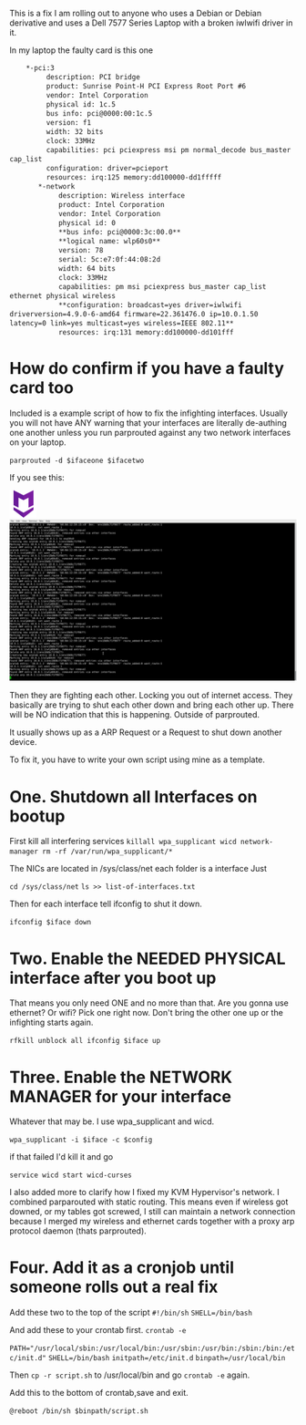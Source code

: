 This is a fix I am rolling out to anyone who uses a Debian or Debian derivative and uses a Dell 7577 Series Laptop with a broken iwlwifi driver in it.

In my laptop the faulty card is this one

        *-pci:3
             description: PCI bridge
             product: Sunrise Point-H PCI Express Root Port #6
             vendor: Intel Corporation
             physical id: 1c.5
             bus info: pci@0000:00:1c.5
             version: f1
             width: 32 bits
             clock: 33MHz
             capabilities: pci pciexpress msi pm normal_decode bus_master cap_list
             configuration: driver=pcieport
             resources: irq:125 memory:dd100000-dd1fffff
           *-network
                description: Wireless interface
                product: Intel Corporation
                vendor: Intel Corporation
                physical id: 0
                **bus info: pci@0000:3c:00.0**
                **logical name: wlp60s0**
                version: 78
                serial: 5c:e7:0f:44:08:2d
                width: 64 bits
                clock: 33MHz
                capabilities: pm msi pciexpress bus_master cap_list ethernet physical wireless
                **configuration: broadcast=yes driver=iwlwifi driverversion=4.9.0-6-amd64 firmware=22.361476.0 ip=10.0.1.50 latency=0 link=yes multicast=yes wireless=IEEE 802.11**
                resources: irq:131 memory:dd100000-dd101fff


# How do confirm if you have a faulty card too

Included is a example script of how to fix the infighting interfaces. Usually you will not have ANY warning that your interfaces are literally de-authing one another unless you run parprouted against any two network interfaces on your laptop.


`parprouted -d $ifaceone $ifacetwo`

If you see this:

![alt text](https://github.com/adam-p/markdown-here/raw/master/src/common/images/icon48.png "Logo Title Text 1")
![Infighting Wireless and Ethernet Cards Deauthing One Another if you run parprouted on a suspected faulty device](https://github.com/tanc7/Debian-Fix-Infighting-Intel-NICs/blob/master/infightingifaces.png)

Then they are fighting each other. Locking you out of internet access. They basically are trying to shut each other down and bring each other up. There will be NO indication that this is happening. Outside of parprouted. 

It usually shows up as a ARP Request or a Request to shut down another device. 

To fix it, you have to write your own script using mine as a template.

# One. Shutdown all Interfaces on bootup

First kill all interfering services
`killall wpa_supplicant wicd network-manager
rm -rf /var/run/wpa_supplicant/*`

The NICs are located in /sys/class/net each folder is a interface
Just 

`cd /sys/class/net`
`ls >> list-of-interfaces.txt`

Then for each interface tell ifconfig to shut it down.

`ifconfig $iface down`

# Two. Enable the NEEDED PHYSICAL interface after you boot up

That means you only need ONE and no more than that. Are you gonna use ethernet? Or wifi? Pick one right now. Don't bring the other one up or the infighting starts again.

`rfkill unblock all
ifconfig $iface up`


# Three. Enable the NETWORK MANAGER for your interface

Whatever that may be. I use wpa_supplicant and wicd. 

`wpa_supplicant -i $iface -c $config`

if that failed I'd kill it and go

`service wicd start
wicd-curses`

I also added more to clarify how I fixed my KVM Hypervisor's network. I combined parparouted with static routing. This means even if wireless got downed, or my tables got screwed, I still can maintain a network connection because I merged my wireless and ethernet cards together with a proxy arp protocol daemon (thats parprouted).

# Four. Add it as a cronjob until someone rolls out a real fix

Add these two to the top of the script
`#!/bin/sh`
`SHELL=/bin/bash`

And add these to your crontab first. `crontab -e`

`PATH="/usr/local/sbin:/usr/local/bin:/usr/sbin:/usr/bin:/sbin:/bin:/etc/init.d"`
`SHELL=/bin/bash`
`initpath=/etc/init.d`
`binpath=/usr/local/bin`

Then `cp -r script.sh` to /usr/local/bin and go `crontab -e` again.

Add this to the bottom of crontab,save and exit.

`@reboot /bin/sh $binpath/script.sh`


